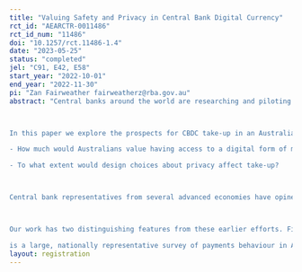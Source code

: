 ```yaml
---
title: "Valuing Safety and Privacy in Central Bank Digital Currency"
rct_id: "AEARCTR-0011486"
rct_id_num: "11486"
doi: "10.1257/rct.11486-1.4"
date: "2023-05-25"
status: "completed"
jel: "C91, E42, E58"
start_year: "2022-10-01"
end_year: "2022-11-30"
pi: "Zan Fairweather fairweatherz@rba.gov.au"
abstract: "Central banks around the world are researching and piloting retail Central Bank digital Currency (CBDC), which is akin to a digital version of physical currency that is universally accessible to the public. To understand the merits of issuing retail CBDC, central banks need to understand the prospects for take-up by the public. With very high take-up, a CBDC risks impairing the local banking sector and the provision of credit. With very low take-up, a CBDC risks wasting the public resources used to create and manage the platform infrastructure.

In this paper we explore the prospects for CBDC take-up in an Australian setting, investigating two determinants:
- How much would Australians value having access to a digital form of money that represents a claim on the RBA, rather than a commercial bank?
- To what extent would design choices about privacy affect take-up?

Central bank representatives from several advanced economies have opined that most people in their jurisdictions do not appreciate the differences in safety between a claim on a central bank and a commercial one (Balz 2022, Brainard 2022). These views are consistent with the results of ECB focus group consultations (Kantar Public 2022) and surveys conducted in Austria (Abramova et al 2022). Central banks have also investigated privacy preferences, albeit with more mixed results. For example, people responding to CBDC consultation papers have generally expressed strong preferences for privacy (Bank of England 2021, European Central Bank 2021, RBNZ 2022). ECB focus group consultations, which use representative samples, reveal much weaker preferences (Kantar Public 2022). These investigations all use stated preference data because no advanced economy central banks have issued retail CBDCs from which to learn.

Our work has two distinguishing features from these earlier efforts. First, we focus on Australia, because findings from overseas do not necessarily apply here. For example, earlier work has shown that privacy preferences can differ markedly even across neighbouring countries (European Central Bank 2021). Second, we use the “discrete choice experiment” survey technique. This technique has been designed explicitly for the purpose of assessing public valuations of goods or services that do not have markets, and doing so in such a way that addresses common concerns with stated preferences analysis. We run our experiment in the 2022 Consumer Payments Survey, which
is a large, nationally representative survey of payments behaviour in Australia. As far as we are aware, we produce the first estimates of willingness to pay for CBDC attributes in the literature."
layout: registration
---
```


